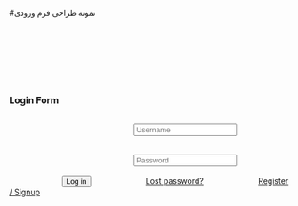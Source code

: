 #نمونه طراحی فرم ورودی
<link rel="stylesheet" href="./style.css">
<div class="form-bg">
        <div class="container">
                <div class="row">
                        <div class="col-md-offset-4 col-md-4 col-sm-offset-3 col-sm-6">
                                <div class="form-container">
                                        <form class="form-horizontal">
                                                <h3 class="title">Login Form</h3>
                                                <div class="form-group">
                                                        <span class="input-icon"><i class="fa fa-user"></i></span>
                                                        <input class="form-control" type="email" placeholder="Username">
                                                    </div>
                                                <div class="form-group">
                                                        <span class="input-icon"><i class="fa fa-lock"></i></span>
                                                        <input class="form-control" type="password"
                                placeholder="Password">
                                                    </div>
                                                <button class="btn signin">Log in</button>
                                                <span class="forgot-pass"><a href="#">Lost password?</a></span>
                                                <span class="register"><a href="#">Register / Signup</a></span>
                                            </form>
                                    </div>
                            </div>
                    </div>
            </div>
</div>
